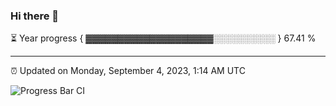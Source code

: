 ### Hi there 👋

⏳ Year progress { ▓▓▓▓▓▓▓▓▓▓▓▓▓▓▓▓▓▓▓▓░░░░░░░░░░ } 67.41 %

---

⏰ Updated on Monday, September 4, 2023, 1:14 AM UTC

![Progress Bar CI](https://github.com/arthurbuhl/arthurbuhl/workflows/Progress%20Bar%20CI/badge.svg)
